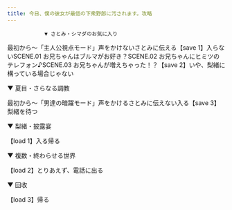 ```yaml
---
title: 今日、僕の彼女が最低の下衆野郎に汚されます。攻略
---
```


                ▼ さとみ・シマダのお気に入り

最初から～「主人公視点モード」声をかけないさとみに伝える【save 1】入らないSCENE.01 お兄ちゃんはブルマがお好き？SCENE.02 お兄ちゃんにヒミツのテレフォン♪SCENE.03 お兄ちゃんが増えちゃった！？【save 2】いや、梨緒に構っている場合じゃない

▼ 夏目・さらなる調教

最初から～「男達の暗躍モード」声をかけるさとみに伝えない入る【save 3】梨緒を待つ

▼ 梨緒・披露宴

【load 1】入る帰る

▼ 複数・終わらせる世界

【load 2】とりあえず、電話に出る

▼ 回收

【load 3】帰る
              
